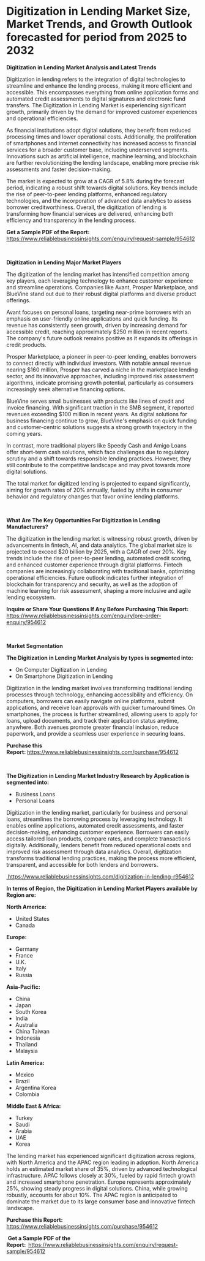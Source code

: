 <p><h1>Digitization in Lending Market Size, Market Trends, and Growth Outlook forecasted for period from 2025 to 2032</h1></p><p><strong>Digitization in Lending Market Analysis and Latest Trends</strong></p>
<p><p>Digitization in lending refers to the integration of digital technologies to streamline and enhance the lending process, making it more efficient and accessible. This encompasses everything from online application forms and automated credit assessments to digital signatures and electronic fund transfers. The Digitization in Lending Market is experiencing significant growth, primarily driven by the demand for improved customer experiences and operational efficiencies. </p><p>As financial institutions adopt digital solutions, they benefit from reduced processing times and lower operational costs. Additionally, the proliferation of smartphones and internet connectivity has increased access to financial services for a broader customer base, including underserved segments. Innovations such as artificial intelligence, machine learning, and blockchain are further revolutionizing the lending landscape, enabling more precise risk assessments and faster decision-making. </p><p>The market is expected to grow at a CAGR of 5.8% during the forecast period, indicating a robust shift towards digital solutions. Key trends include the rise of peer-to-peer lending platforms, enhanced regulatory technologies, and the incorporation of advanced data analytics to assess borrower creditworthiness. Overall, the digitization of lending is transforming how financial services are delivered, enhancing both efficiency and transparency in the lending process.</p></p>
<p><strong>Get a Sample PDF of the Report:&nbsp;</strong> <a href="https://www.reliablebusinessinsights.com/enquiry/request-sample/954612?utm_campaign=1581&utm_medium=2&utm_source=Github&utm_content=ia&utm_term=18042025&utm_id=digitization-in-lending">https://www.reliablebusinessinsights.com/enquiry/request-sample/954612</a></p>
<p>&nbsp;</p>
<p><strong>Digitization in Lending Major Market Players</strong></p>
<p><p>The digitization of the lending market has intensified competition among key players, each leveraging technology to enhance customer experience and streamline operations. Companies like Avant, Prosper Marketplace, and BlueVine stand out due to their robust digital platforms and diverse product offerings.</p><p>Avant focuses on personal loans, targeting near-prime borrowers with an emphasis on user-friendly online applications and quick funding. Its revenue has consistently seen growth, driven by increasing demand for accessible credit, reaching approximately $250 million in recent reports. The company's future outlook remains positive as it expands its offerings in credit products.</p><p>Prosper Marketplace, a pioneer in peer-to-peer lending, enables borrowers to connect directly with individual investors. With notable annual revenue nearing $160 million, Prosper has carved a niche in the marketplace lending sector, and its innovative approaches, including improved risk assessment algorithms, indicate promising growth potential, particularly as consumers increasingly seek alternative financing options.</p><p>BlueVine serves small businesses with products like lines of credit and invoice financing. With significant traction in the SMB segment, it reported revenues exceeding $100 million in recent years. As digital solutions for business financing continue to grow, BlueVine's emphasis on quick funding and customer-centric solutions suggests a strong growth trajectory in the coming years.</p><p>In contrast, more traditional players like Speedy Cash and Amigo Loans offer short-term cash solutions, which face challenges due to regulatory scrutiny and a shift towards responsible lending practices. However, they still contribute to the competitive landscape and may pivot towards more digital solutions.</p><p>The total market for digitized lending is projected to expand significantly, aiming for growth rates of 20% annually, fueled by shifts in consumer behavior and regulatory changes that favor online lending platforms.</p></p>
<p>&nbsp;</p>
<p><strong>What Are The Key Opportunities For Digitization in Lending Manufacturers?</strong></p>
<p><p>The digitization in the lending market is witnessing robust growth, driven by advancements in fintech, AI, and data analytics. The global market size is projected to exceed $20 billion by 2025, with a CAGR of over 20%. Key trends include the rise of peer-to-peer lending, automated credit scoring, and enhanced customer experience through digital platforms. Fintech companies are increasingly collaborating with traditional banks, optimizing operational efficiencies. Future outlook indicates further integration of blockchain for transparency and security, as well as the adoption of machine learning for risk assessment, shaping a more inclusive and agile lending ecosystem.</p></p>
<p><strong>Inquire or Share Your Questions If Any Before Purchasing This Report:</strong> <a href="https://www.reliablebusinessinsights.com/enquiry/pre-order-enquiry/954612?utm_campaign=1581&utm_medium=2&utm_source=Github&utm_content=ia&utm_term=18042025&utm_id=digitization-in-lending">https://www.reliablebusinessinsights.com/enquiry/pre-order-enquiry/954612</a></p>
<p>&nbsp;</p>
<p><strong>Market Segmentation</strong></p>
<p><strong>The Digitization in Lending Market Analysis by types is segmented into:</strong></p>
<p><ul><li>On Computer Digitization in Lending</li><li>On Smartphone Digitization in Lending</li></ul></p>
<p><p>Digitization in the lending market involves transforming traditional lending processes through technology, enhancing accessibility and efficiency. On computers, borrowers can easily navigate online platforms, submit applications, and receive loan approvals with quicker turnaround times. On smartphones, the process is further streamlined, allowing users to apply for loans, upload documents, and track their application status anytime, anywhere. Both avenues promote greater financial inclusion, reduce paperwork, and provide a seamless user experience in securing loans.</p></p>
<p><strong>Purchase this Report:&nbsp;</strong><a href="https://www.reliablebusinessinsights.com/purchase/954612?utm_campaign=1581&utm_medium=2&utm_source=Github&utm_content=ia&utm_term=18042025&utm_id=digitization-in-lending">https://www.reliablebusinessinsights.com/purchase/954612</a></p>
<p>&nbsp;</p>
<p><strong>The Digitization in Lending Market Industry Research by Application is segmented into:</strong></p>
<p><ul><li>Business Loans</li><li>Personal Loans</li></ul></p>
<p><p>Digitization in the lending market, particularly for business and personal loans, streamlines the borrowing process by leveraging technology. It enables online applications, automated credit assessments, and faster decision-making, enhancing customer experience. Borrowers can easily access tailored loan products, compare rates, and complete transactions digitally. Additionally, lenders benefit from reduced operational costs and improved risk assessment through data analytics. Overall, digitization transforms traditional lending practices, making the process more efficient, transparent, and accessible for both lenders and borrowers.</p></p>
<p><a href="https://www.reliablebusinessinsights.com/digitization-in-lending-r954612?utm_campaign=1581&utm_medium=2&utm_source=Github&utm_content=ia&utm_term=18042025&utm_id=digitization-in-lending">&nbsp;https://www.reliablebusinessinsights.com/digitization-in-lending-r954612</a></p>
<p><strong>In terms of Region, the Digitization in Lending Market Players available by Region are:</strong></p>
<p>
    <p> <strong> North America: </strong>
        <ul>
            <li>United States</li>
            <li>Canada</li>
        </ul>
        </p> 
    <p> <strong> Europe: </strong>
        <ul>
            <li>Germany</li>
            <li>France</li>
            <li>U.K.</li>
            <li>Italy</li>
            <li>Russia</li>
        </ul>
        </p> 
    <p> <strong> Asia-Pacific: </strong>
        <ul>
            <li>China</li>
            <li>Japan</li>
            <li>South Korea</li>
            <li>India</li>
            <li>Australia</li>
            <li>China Taiwan</li>
            <li>Indonesia</li>
            <li>Thailand</li>
            <li>Malaysia</li>
        </ul>
        </p> 
    <p> <strong> Latin America: </strong>
        <ul>
            <li>Mexico</li>
            <li>Brazil</li>
            <li>Argentina Korea</li>
            <li>Colombia</li>
        </ul>
        </p> 
    <p> <strong> Middle East & Africa: </strong>
        <ul>
            <li>Turkey</li>
            <li>Saudi</li>
            <li>Arabia</li>
            <li>UAE</li>
            <li>Korea</li>
        </ul>
    </p>
    </p>
<p><p>The lending market has experienced significant digitization across regions, with North America and the APAC region leading in adoption. North America holds an estimated market share of 35%, driven by advanced technological infrastructure. APAC follows closely at 30%, fueled by rapid fintech growth and increased smartphone penetration. Europe represents approximately 25%, showing steady progress in digital solutions. China, while growing robustly, accounts for about 10%. The APAC region is anticipated to dominate the market due to its large consumer base and innovative fintech landscape.</p></p>
<p><strong>Purchase this Report: </strong><a href="https://www.reliablebusinessinsights.com/purchase/954612?utm_campaign=1581&utm_medium=2&utm_source=Github&utm_content=ia&utm_term=18042025&utm_id=digitization-in-lending">https://www.reliablebusinessinsights.com/purchase/954612</a></p>
<p>&nbsp;<strong>Get a Sample PDF of the Report:&nbsp;&nbsp;</strong><a href="https://www.reliablebusinessinsights.com/enquiry/request-sample/954612?utm_campaign=1581&utm_medium=2&utm_source=Github&utm_content=ia&utm_term=18042025&utm_id=digitization-in-lending">https://www.reliablebusinessinsights.com/enquiry/request-sample/954612</a></p>
<p><strong></strong></p>
<p><p></p><p></p><p></p></p>
